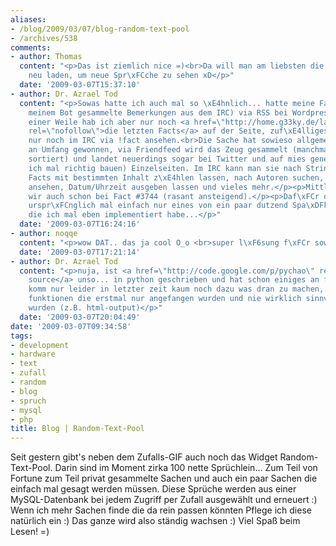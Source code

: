 ```yaml
---
aliases:
- /blog/2009/03/07/blog-random-text-pool
- /archives/538
comments:
- author: Thomas
  content: "<p>Das ist ziemlich nice =)<br>Da will man am liebsten die Seite immer
    neu laden, um neue Spr\xFCche zu sehen xD</p>"
  date: '2009-03-07T15:37:10'
- author: Dr. Azrael Tod
  content: "<p>Sowas hatte ich auch mal so \xE4hnlich... hatte meine Fact-db (von
    meinem Bot gesammelte Bemerkungen aus dem IRC) via RSS bei Wordpress eingebunden.<br>Seit
    einer Weile hab ich aber nur noch <a href=\"http://home.g33ky.de/lastfacts.xml\"
    rel=\"nofollow\">die letzten Facts</a> auf der Seite, zuf\xE4lliges kann man sich
    nur noch im IRC via !fact ansehen.<br>Die Sache hat sowieso allgemein ziemlich
    an Umfang gewonnen, via Friendfeed wird das Zeug gesammelt (manchmal nach Autoren
    sortiert) und landet neuerdings sogar bei Twitter und auf mies generierten (muss
    ich mal richtig bauen) Einzelseiten. Im IRC kann man sie nach Strings durchsuchen,
    Facts mit bestimmten Inhalt z\xE4hlen lassen, nach Autoren suchen, ursprungschannel
    ansehen, Datum/Uhrzeit ausgeben lassen und vieles mehr.</p><p>Mittlerweile sind
    wir auch schon bei Fact #3744 (rasant ansteigend).</p><p>Daf\xFCr dass das Zeugs
    urspr\xFCnglich mal einfach nur eines von ein paar dutzend Spa\xDFkommandos war,
    die ich mal eben implementiert habe...</p>"
  date: '2009-03-07T16:24:16'
- author: noqqe
  content: "<p>wow DAT.. das ja cool O_o <br>super l\xF6sung f\xFCr sowas eigentlich...</p>"
  date: '2009-03-07T17:21:14'
- author: Dr. Azrael Tod
  content: "<p>nuja, ist <a href=\"http://code.google.com/p/pychao\" rel=\"nofollow\">open
    source</a> unso... in python geschrieben und hat schon einiges an f\xE4higkeiten</p><p>ich
    komm nur leider in letzter zeit kaum noch dazu was dran zu machen, es gibt viele
    funktionen die erstmal nur angefangen wurden und nie wirklich sinnvoll ausgearbeitet
    wurden (z.B. html-output)</p>"
  date: '2009-03-07T20:04:49'
date: '2009-03-07T09:34:58'
tags:
- development
- hardware
- text
- zufall
- random
- blog
- spruch
- mysql
- php
title: Blog | Random-Text-Pool
---
```


Seit gestern gibt's neben dem Zufalls-GIF auch noch das Widget
Random-Text-Pool. Darin sind im Moment zirka 100 nette Sprüchlein... Zum
Teil von Fortune zum Teil privat gesammelte Sachen und auch ein paar Sachen
die einfach mal gesagt werden müssen. Diese Sprüche werden aus einer
MySQL-Datenbank bei jedem Zugriff per Zufall ausgewählt und erneuert :)
Wenn ich mehr Sachen finde die da rein passen könnten Pflege ich diese
natürlich ein :)  Das ganze wird also ständig wachsen :) Viel Spaß beim
Lesen! =)